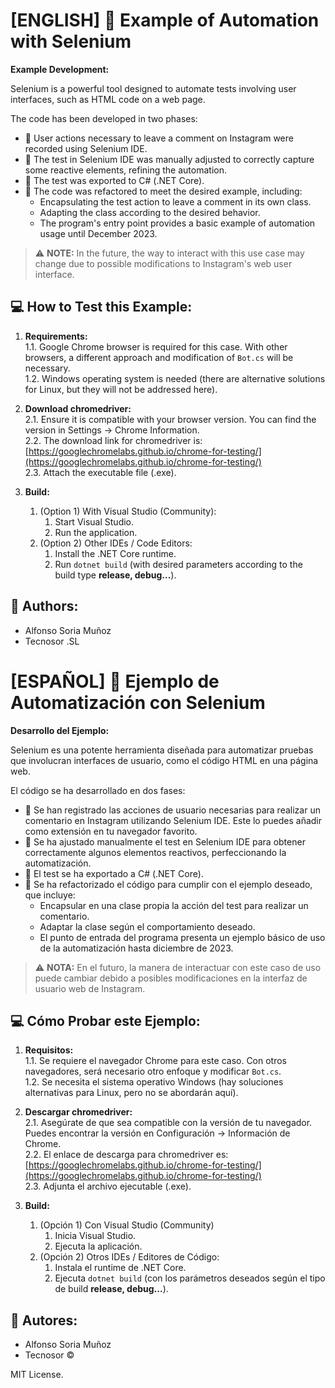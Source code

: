 ﻿# [ENGLISH] 🚀 Example of Automation with Selenium

**Example Development:**

Selenium is a powerful tool designed to automate tests involving user interfaces, such as HTML code on a web page.

The code has been developed in two phases:

- 📝 User actions necessary to leave a comment on Instagram were recorded using Selenium IDE.
- 🧩 The test in Selenium IDE was manually adjusted to correctly capture some reactive elements, refining the automation.
- 🚅 The test was exported to C# (.NET Core).
- 🔧 The code was refactored to meet the desired example, including:
    - Encapsulating the test action to leave a comment in its own class.
    - Adapting the class according to the desired behavior.
    - The program's entry point provides a basic example of automation usage until December 2023.

> ⚠️ **NOTE:** In the future, the way to interact with this use case may change due to possible modifications to Instagram's web user interface.

## 💻 How to Test this Example:

1. **Requirements:**  
    1.1. Google Chrome browser is required for this case. With other browsers, a different approach and modification of `Bot.cs` will be necessary.  
    1.2. Windows operating system is needed (there are alternative solutions for Linux, but they will not be addressed here).  

2. **Download chromedriver:**  
    2.1. Ensure it is compatible with your browser version. You can find the version in Settings -> Chrome Information.  
    2.2. The download link for chromedriver is: [https://googlechromelabs.github.io/chrome-for-testing/](https://googlechromelabs.github.io/chrome-for-testing/)  
    2.3. Attach the executable file (.exe).

3. **Build:**  
   1. (Option 1) With Visual Studio (Community):  
      1. Start Visual Studio.  
      2. Run the application.  
   2. (Option 2) Other IDEs / Code Editors:  
      1. Install the .NET Core runtime.  
      2. Run `dotnet build` (with desired parameters according to the build type **release, debug...**).

## 📝 Authors:
- Alfonso Soria Muñoz
- Tecnosor .SL


# [ESPAÑOL] 🚀 Ejemplo de Automatización con Selenium

**Desarrollo del Ejemplo:**

Selenium es una potente herramienta diseñada para automatizar pruebas que involucran interfaces de usuario, como el código HTML en una página web.

El código se ha desarrollado en dos fases:

- 📝 Se han registrado las acciones de usuario necesarias para realizar un comentario en Instagram utilizando Selenium IDE. Este lo puedes añadir como extensión en tu navegador favorito.
- 🧩 Se ha ajustado manualmente el test en Selenium IDE para obtener correctamente algunos elementos reactivos, perfeccionando la automatización.
- 🚅 El test se ha exportado a C# (.NET Core).
- 🔧 Se ha refactorizado el código para cumplir con el ejemplo deseado, que incluye:
    - Encapsular en una clase propia la acción del test para realizar un comentario.
    - Adaptar la clase según el comportamiento deseado.
    - El punto de entrada del programa presenta un ejemplo básico de uso de la automatización hasta diciembre de 2023.

> ⚠️ **NOTA:** En el futuro, la manera de interactuar con este caso de uso puede cambiar debido a posibles modificaciones en la interfaz de usuario web de Instagram.

## 💻 Cómo Probar este Ejemplo:

1. **Requisitos:**  
    1.1. Se requiere el navegador Chrome para este caso. Con otros navegadores, será necesario otro enfoque y modificar `Bot.cs`.  
    1.2. Se necesita el sistema operativo Windows (hay soluciones alternativas para Linux, pero no se abordarán aquí).  

2. **Descargar chromedriver:**  
    2.1. Asegúrate de que sea compatible con la versión de tu navegador. Puedes encontrar la versión en Configuración -> Información de Chrome.  
    2.2. El enlace de descarga para chromedriver es:   [https://googlechromelabs.github.io/chrome-for-testing/](https://googlechromelabs.github.io/chrome-for-testing/)  
    2.3. Adjunta el archivo ejecutable (.exe).  

3. **Build:**  
   1. (Opción 1) Con Visual Studio (Community)  
      1. Inicia Visual Studio.  
      2. Ejecuta la aplicación.  
   2. (Opción 2) Otros IDEs / Editores de Código:  
      1. Instala el runtime de .NET Core.  
      2. Ejecuta `dotnet build` (con los parámetros deseados según el tipo de build **release, debug...**).  

## 📝 Autores:
- Alfonso Soria Muñoz
- Tecnosor ©

 
MIT License.